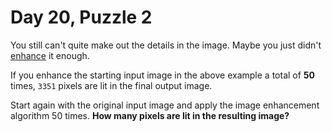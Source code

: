# Day 20, Puzzle 2

You still can't quite make out the details in the image. Maybe you just didn't [enhance](https://en.wikipedia.org/wiki/Kernel_(image_processing)) it enough.

If you enhance the starting input image in the above example a total of **50** times, `3351` pixels are lit in the final output image.

Start again with the original input image and apply the image enhancement algorithm 50 times. **How many pixels are lit in the resulting image?**
